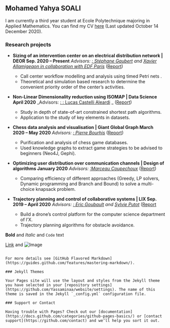 ## Mohamed Yahya SOALI

I am currently a third year student at Ecole Polytechnique majoring in Applied Mathematics. You can find my CV [here](ImaneFarhat.github.io/CVYAHYA.pdf) (Last updated October 14 December 2020). 

### Research projects

* **Sizing of an intervention center on an electrical distribution network | DEOR Sep. 2020 – Present**
_Advisors: [: Stéphane Gaubert](https://quantreg.com/people/marcos-carreira/) and [Xavier Allamigeaon in collaboration with EDF Paris](http://www.crest.fr/ses.php?user=3046)_
([Report](ImaneFarhat.github.io/PSC___Final_Report.pdf))
  - Call center workflow modelling and analysis using timed Petri nets .
  - Theoretical and simulation based research to determine the convenient priority order of the center’s activities.


* **Non-Linear Dimensionality reduction using ISOMAP | Data Science April 2020**
_Advisors: [: : Lucas Castelli Aleardi](https://quantreg.com/people/marcos-carreira/) _
([Report](ImaneFarhat.github.io/PSC___Final_Report.pdf))
  - Study in depth of state-of-art constrained shortest path algorithms.
  - Application to the study of key elements in datasets.

  
 
 
* **Chess data analysis and visualisation | Giant Global Graph March 2020 – May 2020**
_Advisors: [: Pierre Bourhis](https://quantreg.com/people/marcos-carreira/)_
([Report](ImaneFarhat.github.io/PSC___Final_Report.pdf))
  - Purification and analysis of chess game databases.
  - Used knowledge graphs to extract game strategies to be advised to beginners (Neo4J, Gephi).
  
  
* **Optimizing user distribution over communication channels | Design of algorithms January 2020**
_Advisors: [:Marceau Coupechoux](https://quantreg.com/people/marcos-carreira/)_
([Report](ImaneFarhat.github.io/PSC___Final_Report.pdf))
  - Comparing efficiency of different approaches (Greedy, LP solvers, Dynamic programming and Branch and Bound)
    to solve a multi-choice knapsack problem.


  
* **Trajectory planning and control of collaborative systems | LIX Sep. 2019 – April 2020**
_Advisors: [:  Eric Goubault](https://quantreg.com/people/marcos-carreira/) and [Sylvie Putot](http://www.crest.fr/ses.php?user=3046)_
([Report](ImaneFarhat.github.io/PSC___Final_Report.pdf)
  - Build a drone’s control platform for the computer science department of l’X.
  - Trajectory planning algorithms for obstacle avoidance.



**Bold** and _Italic_ and `Code` text

[Link](url) and ![Image](src)
```

For more details see [GitHub Flavored Markdown](https://guides.github.com/features/mastering-markdown/).

### Jekyll Themes

Your Pages site will use the layout and styles from the Jekyll theme you have selected in your [repository settings](https://github.com/Yassaminaa/website/settings). The name of this theme is saved in the Jekyll `_config.yml` configuration file.

### Support or Contact

Having trouble with Pages? Check out our [documentation](https://docs.github.com/categories/github-pages-basics/) or [contact support](https://github.com/contact) and we’ll help you sort it out.
